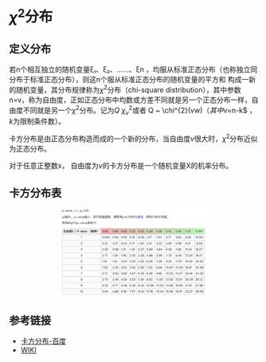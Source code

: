 <!--
 * @Date: 2023-03-18 11:39:47
 * @LastEditors: charles hcheng1005@gmail.com
 * @LastEditTime: 2023-03-18 12:39:43
 * @FilePath: /all in one/数学/卡方分布.md
-->
# $\chi^2$分布

## 定义分布
若n个相互独立的随机变量ξ₁、ξ₂、……、ξn ，均服从标准正态分布（也称独立同分布于标准正态分布），则这n个服从标准正态分布的随机变量的平方和 构成一新的随机变量，其分布规律称为$\chi^2$分布（chi-square distribution），其中参数n=v，称为自由度，正如正态分布中均数或方差不同就是另一个正态分布一样，自由度不同就是另一个$\chi^2$分布。记为$Q ~ \chi^{2}_{v}$或者 Q ~ \chi^{2}(vw)$（其中$v=n-k$ ，$k$为限制条件数）。

卡方分布是由正态分布构造而成的一个新的分布，当自由度$v$很大时，$\chi^2$分布近似为正态分布。

对于任意正整数x， 自由度为$v$的卡方分布是一个随机变量X的机率分布。


## 卡方分布表
<div align=center>
<img src="images/20230318123438.png" width="60%" >
</div>


## 参考链接
- [卡方分布-百度](https://baike.baidu.com/link?url=Q2Uogutf0Z6LZnybLiw2L1z01TzwNNhh4lRYIp05-Y5VSBuOL0SymfOuIkMMpB4ANX5UZTpu-vh36KAIMv4M7dYUQ8Eogy2IWyXSTAhaYoM5QO_xd5sO1nk49jtEQNk4)
- [WIKI](https://zh.wikipedia.org/wiki/%E5%8D%A1%E6%96%B9%E5%88%86%E4%BD%88)